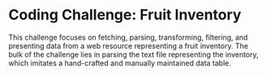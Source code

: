 # Coding Challenge: Fruit Inventory

This challenge focuses on fetching, parsing, transforming, filtering, and presenting data from a
web resource representing a fruit inventory.  The bulk of the challenge lies in parsing the text
file representing the inventory, which imitates a hand-crafted and manually maintained data table.
